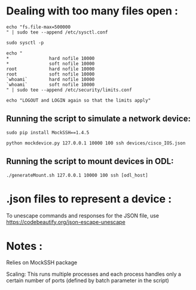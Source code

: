 # Dealing with too many files open :

```
echo "fs.file-max=500000
" | sudo tee --append /etc/sysctl.conf

sudo sysctl -p

echo "
*               hard nofile 10000
*               soft nofile 10000
root            hard nofile 10000
root            soft nofile 10000
`whoami`        hard nofile 10000
`whoami`        soft nofile 10000
" | sudo tee --append /etc/security/limits.conf

echo "LOGOUT and LOGIN again so that the limits apply"
```

## Running the script to simulate a network device:

```
sudo pip install MockSSH==1.4.5

python mockdevice.py 127.0.0.1 10000 100 ssh devices/cisco_IOS.json
```

## Running the script to mount devices in ODL:

```
./generateMount.sh 127.0.0.1 10000 100 ssh [odl_host]
```

# .json files to represent a device :

To unescape commands and responses for the JSON file, use https://codebeautify.org/json-escape-unescape

# Notes :

Relies on MockSSH package

Scaling: This runs multiple processes and each process handles only a certain number of ports (defined by batch parameter in the script)
